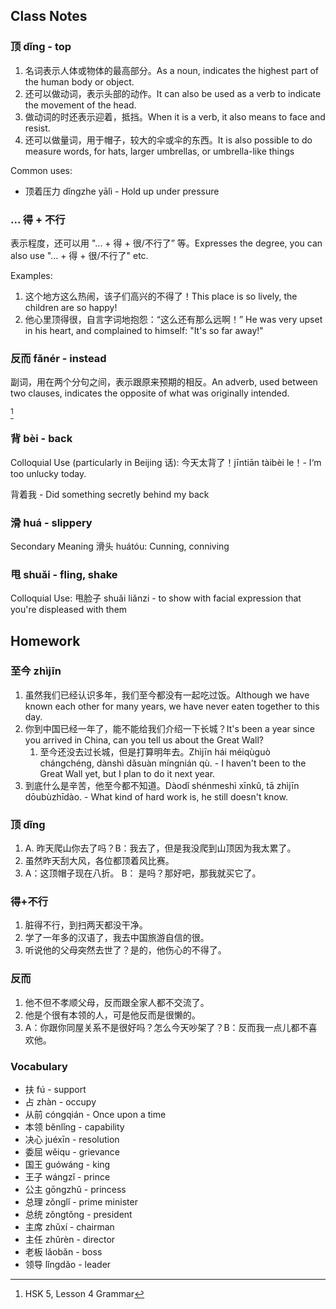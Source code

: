 
## Class Notes

### 顶 dǐng - top

1. 名词表示人体或物体的最高部分。As a noun, indicates the highest part of the human body or object.
2. 还可以做动词，表示头部的动作。It can also be used as a verb to indicate the movement of the head.
3. 做动词的时还表示迎着，抵挡。When it is a verb, it also means to face and resist.
4. 还可以做量词，用于帽子，较大的伞或伞的东西。It is also possible to do measure words, for hats, larger umbrellas, or umbrella-like things

Common uses:

- 顶着压力 dǐngzhe yālì - Hold up under pressure

### ... 得 + 不行

表示程度，还可以用 "... + 得 + 很/不行了” 等。Expresses the degree, you can also use "... + 得 + 很/不行了" etc.

Examples:

1. 这个地方这么热闹，该子们高兴的不得了！This place is so lively, the children are so happy!
2. 他心里顶得很，自言字词地抱怨：“这么还有那么远啊！” He was very upset in his heart, and complained to himself: "It's so far away!"

### 反而 fǎnér - instead

副词，用在两个分句之间，表示跟原来预期的相反。An adverb, used between two clauses, indicates the opposite of what was originally intended.

[^HSK]

### 背 bèi - back

C​olloquial Use (particularly in Beijing 话): 今天太背了！jīntiān tàibèi le！- I‘m too unlucky today.

背着我 - Did something secretly behind my back

### 滑 huá - slippery

Secondary Meaning 滑头 huátóu: Cunning, conniving

### 甩 shuǎi - fling, shake

Colloquial Use: 甩脸子 shuǎi liǎnzi - to show with facial expression that you're displeased with them

## Homework

### 至今 zhìjīn

1. 虽然我们已经认识多年，我们至今都没有一起吃过饭。Although we have known each other for many years, we have never eaten together to this day.
2. 你到中国已经一年了，能不能给我们介绍一下长城？It's been a year since you arrived in China, can you tell us about the Great Wall?
    1. 至今还没去过长城，但是打算明年去。Zhìjīn hái méiqùguò chángchéng, dànshì dǎsuàn míngnián qù. - I haven't been to the Great Wall yet, but I plan to do it next year.
3. 到底什么是辛苦，他至今都不知道。Dàodǐ shénmeshì xīnkǔ, tā zhìjīn dōubùzhīdào. - What kind of hard work is, he still doesn't know.

### 顶 dǐng

1. A. 昨天爬山你去了吗？B：我去了，但是我没爬到山顶因为我太累了。
2. 虽然昨天刮大风，各位都顶着风比赛。
3. ​A：这顶帽子现在八折。 B： 是吗？那好吧，那我就买它了。

### 得+不行

1. 脏得不行，到扫两天都没干净。
2. 学了一年多的汉语了，我去中国旅游自信的很。
3. 听说他的父母突然去世了？是的，他伤心的不得了。

### 反而

1. 他不但不孝顺父母，反而跟全家人都不交流了。
2. 他是个很有本领的人，可是他反而是很懒的。
3. A：你跟你同屋关系不是很好吗？怎么今天吵架了？B：反而我一点儿都不喜欢他。

### Vocabulary

- 扶 fú - support
- 占 zhàn - occupy
- 从前  cóngqián - Once upon a time
- 本领 běnlǐng - capability
- 决心 juéxīn - resolution
- 委屈 wěiqu - grievance
- 国王 guówáng - king
- 王子 wángzǐ - prince
- 公主 gōngzhǔ - princess
- 总理 zǒnglǐ - prime minister
- 总统 zǒngtǒng - president
- 主席 zhǔxí - chairman
- 主任 zhǔrèn - director
- 老板 lǎobǎn - boss
- 领导 lǐngdǎo - leader

[^HSK]: HSK 5, Lesson 4 Grammar